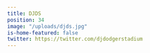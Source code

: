 ```yaml
---
title: DJDS
position: 34
image: "/uploads/djds.jpg"
is-home-featured: false
twitter: https://twitter.com/djdodgerstadium
---
```


